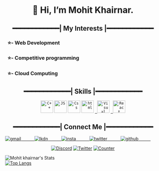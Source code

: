  <h1 align="center">👋 Hi, I’m Mohit Khairnar.</h1>

<h2 align="center">
━━━━━━━━━━━━| My Interests |━━━━━━━━━━━━</h2>
  <h3>&nbsp;&nbsp;⭐- Web Development</h3>
 <h3>&nbsp;&nbsp;⭐- Competitive programming</h3>
 <h3>&nbsp;&nbsp;⭐- Cloud Computing</h3> 

 <h2 align="center">
━━━━━━━━━━━━| Skills |━━━━━━━━━━━━</h2>

<p align="center">
 <code><a href="https://www.wikiwand.com/en/C%2B%2B"><img  alt="C++" height="40px" src="https://brandslogos.com/wp-content/uploads/thumbs/c-logo-vector.svg" /></a></code>
<code><a href="https://www.wikiwand.com/en/JavaScript"><img  alt="JS" height="40px" src="https://upload.wikimedia.org/wikipedia/commons/thumb/6/6a/JavaScript-logo.png/768px-JavaScript-logo.png" /></a></code>
 <code><a href="https://www.wikiwand.com/en/C%2B%2B"><img  alt="Css" height="40px" src="https://upload.wikimedia.org/wikipedia/commons/thumb/3/3d/CSS.3.svg/1200px-CSS.3.svg.png" /></a></code>
 <code><a href="https://www.wikiwand.com/en/C%2B%2B"><img  alt="html" height="40px" src="https://upload.wikimedia.org/wikipedia/commons/thumb/6/61/HTML5_logo_and_wordmark.svg/1200px-HTML5_logo_and_wordmark.svg.png" /></a></code>
<code><a href="https://code.visualstudio.com"> <img alt="Visual Studio Code" height="40px" src="https://upload.wikimedia.org/wikipedia/commons/thumb/9/9a/Visual_Studio_Code_1.35_icon.svg/2048px-Visual_Studio_Code_1.35_icon.svg.png"/></a></code>
	<code><a href="https://code.visualstudio.com"> <img alt="React" height="40px" src="https://w7.pngwing.com/pngs/831/155/png-transparent-game-react-native-javascript-android-physics-symmetry-web-application-vuejs-thumbnail.png"/></a></code>
 </p>
 












 <h2 align="center">
━━━━━━━━━━━━| Connect Me |━━━━━━━━━━━━</h2>
 <a href="https://mvk1407@gmail.com"><img alt="gmail" src="https://img.shields.io/badge/Gmail-D14836?style=for-the-badge&logo=gmail&logoColor=white"/> &nbsp;&nbsp;&nbsp;&nbsp;&nbsp;&nbsp;&nbsp;&nbsp;&nbsp;
 	<a href="https://www.linkedin.com/in/mohit-k-74199a137"><img alt="lkdn" src="https://img.shields.io/badge/LinkedIn-0077B5?style=for-the-badge&logo=linkedin&logoColor=white"/>
   &nbsp;&nbsp;&nbsp;&nbsp;&nbsp;&nbsp;&nbsp;&nbsp;&nbsp;
	<a href="https://www.instagram.com/mohitt_khairnar/"><img alt="insta" src="https://img.shields.io/badge/Instagram-E4405F?style=for-the-badge&logo=instagram&logoColor=white"/>
  &nbsp;&nbsp;&nbsp;&nbsp;&nbsp;&nbsp;&nbsp;&nbsp;&nbsp;
 	<a href="https://twitter.com/MohitKhairnar12"><img alt="twitter" src="https://img.shields.io/badge/Twitter-1DA1F2?style=for-the-badge&logo=twitter&logoColor=white"/>
   &nbsp;&nbsp;&nbsp;&nbsp;&nbsp;&nbsp;&nbsp;&nbsp;&nbsp;
	<a href="https://github.com/mohittk"><img alt="github" src="https://img.shields.io/badge/GitHub-100000?style=for-the-badge&logo=github&logoColor=white"/>
  &nbsp;&nbsp;&nbsp;&nbsp;&nbsp;&nbsp;&nbsp;&nbsp;&nbsp;

 

 

<p align="center">
<a href="https://discord.gg/7phunZcr/"><img alt="Discord" src="https://img.shields.io/badge/Discord-chat-7289da.svg?&logo=discord"/></a>
<a href="https://twitter.com/MohitKhairnar12"><img alt="Twitter" src="https://img.shields.io/badge/twitter-545454.svg?logo=twitter" /></a>
<a href="https://github.com/mohittk"><img alt="Counter"src="https://visitor-badge.glitch.me/badge?page_id=mohittk.visitor-badge" /></a>

</p>
		
![Mohit khairnar's Stats](https://github-readme-stats.vercel.app/api?username=mohittk&theme=blue-green&show_icons=true)     
[![Top Langs](https://github-readme-stats.vercel.app/api/top-langs/?username=mohittk&langs_count=8&theme=blue-green)](https://github.com/anuraghazra/github-readme-stats)


